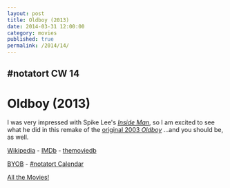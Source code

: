 ```yaml
---
layout: post
title: Oldboy (2013)
date: 2014-03-31 12:00:00
category: movies
published: true
permalink: /2014/14/
---
```


## \#notatort CW 14

# Oldboy \(2013\)

I was very impressed with Spike Lee's *[Inside Man](http://en.wikipedia.org/wiki/Inside_man)*, so I am excited to see what he did in this remake of the <a href="http://en.wikipedia.org/wiki/Oldboy_(2003_film)">original 2003 *Oldboy*</a> …and you should be, as well.

<a href="http://en.wikipedia.org/wiki/Oldboy_(2013_film)">Wikipedia</a> - [IMDb](http://www.imdb.com/title/tt1321511/?ref_=fn_al_tt_1) - [themoviedb](http://www.themoviedb.org/movie/87516-oldboy)

<a href="http://en.wikipedia.org/wiki/BYOB_(beverage)">BYOB</a> - <a href="webcal://p09-calendarws.icloud.com/ca/subscribe/1/njhFKcFiNF5cQxQ-plsJccGfbuvf1pXvgKeMqimgE4ZFRgZps-DrReteg83YbLJaRhjuvwVD1DJ3eqmzmueLudNx8k_GF1p4khyUtrXpRxo">#notatort Calendar</a>

[All the Movies!](http://notatort.com/allthemovies/)

<!--include jquery & backstretch-->

<script type="text/javascript" src="https://ajax.googleapis.com/ajax/libs/jquery/1.7.2/jquery.min.js"></script>

<script type="text/javascript" src="http://notatort.com/jquery.backstretch.min.js"></script>

<script type="text/javascript">

$(function(){

     $(window).resize(function(){
     
         if($(this).width() >= 767){
         
             $.backstretch("http://notatort.com/bg1414.jpg", {speed: 150});
             
         }
         
      })
      
      .resize();//trigger resize on page load
      
});

</script>